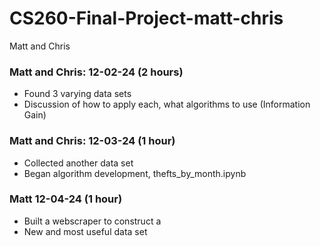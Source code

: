 # CS260-Final-Project-matt-chris
Matt and Chris

### Matt and Chris: 12-02-24 (2 hours)
- Found 3 varying data sets
- Discussion of how to apply each, what algorithms to use (Information Gain)

### Matt and Chris: 12-03-24 (1 hour)
- Collected another data set
- Began algorithm development, thefts_by_month.ipynb

### Matt 12-04-24 (1 hour)
- Built a webscraper to construct a 
- New and most useful data set